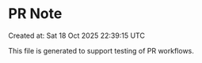 # PR Note

Created at: Sat 18 Oct 2025 22:39:15 UTC

This file is generated to support testing of PR workflows.
